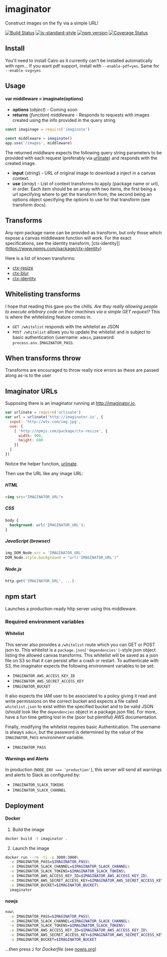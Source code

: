 # imaginator

Construct images on the fly via a simple URL!

<!-- VDOC.badges travis; standard; npm; coveralls -->
<!-- DON'T EDIT THIS SECTION (including comments), INSTEAD RE-RUN `vdoc` TO UPDATE -->
[![Build Status](https://travis-ci.org/vigour-io/imaginate.svg?branch=master)](https://travis-ci.org/vigour-io/imaginate)
[![js-standard-style](https://img.shields.io/badge/code%20style-standard-brightgreen.svg)](http://standardjs.com/)
[![npm version](https://badge.fury.io/js/imaginate.svg)](https://badge.fury.io/js/imaginate)
[![Coverage Status](https://coveralls.io/repos/github/vigour-io/imaginate/badge.svg?branch=master)](https://coveralls.io/github/vigour-io/imaginate?branch=master)

<!-- VDOC END -->

## Install

You'll need to install Cairo as it currently can't be installed automatically with npm... If you want pdf support, install with `--enable-pdf=yes`. Same for `--enable-svg=yes`

## Usage

<!-- VDOC.jsdoc imaginate -->
<!-- DON'T EDIT THIS SECTION (including comments), INSTEAD RE-RUN `vdoc` TO UPDATE -->
#### var middleware = imaginate(options)
- **options** (*object*) - Coming soon
- **returns** (*function*) middleware - Responds to requests with images created using the info provided in the query string

<!-- VDOC END -->

```javascript
const imaginage = require('imaginate')

const middleware = imaginate()
app.use('/images', middleware)
```

The returned middlware expects the following query string parameters to be provided with each request (preferably via [urlinate](npmjs.com/package/urlinate)) and responds with the created image.
  - **input** {*string*} - URL of original image to download a inject in a canvas context.
  - **use** {*array*} - List of context transforms to apply (package name or url), in order. Each item should be an array with two items, the first being a url specifying where to get the transform from, the second being an options object specifying the options to use for that transform (see transform docs).

## Transforms

Any npm package name can be provided as transform, but only those which expose a canvas middleware function will work. For the exact specifications, see the identity transform, [ctx-identity]](https://www.npmjs.com/package/ctx-identity)

Here is a list of known transforms:

- [ctx-resize](https://www.npmjs.com/package/ctx-resize)
- [ctx-blur](https://www.npmjs.com/package/ctx-blur)
- [ctx-identity](https://www.npmjs.com/package/ctx-identity)


## Whitelisting transforms

I hope that reading this gave you the chills. *Are they really allowing people to execute arbitrary code on their machines via a simple GET request?* This is where the whitelisting feature comes in.

- `GET /whitelist` responds with the whitelist as JSON
- `POST /whitelist` allows you to update the whitelist and is subject to basic authentication (username: `admin`, password: `process.env.IMAGINATOR_PASS`.

## When transforms throw

Transforms are encouraged to throw really nice errors as these are passed along as-is to the user

## Imaginator URLs

Supposing there is an imaginator running at http://imaginator.io,

```javascript
var urlinate = require('urlinate')
var url = urlinate('http://imaginator.io', {
  input: 'http://wtv.com/img.jpg',
  use: [
    [ 'http://npmjs.com/package/ctx-resize', {
      width: 900,
      height: 600
    }]
  ]
})
```

Notice the helper function, [urlinate](https://www.npmjs.com/package/urlinate).

Then use the URL like any image URL:

##### HTML
```html
<img src="IMAGINATOR_URL">
```

##### CSS
```css
body {
  background: url('IMAGINATOR_URL');
}
```

##### JavaScript (browser)
```javascript
img_DOM_Node.src = 'IMAGINATOR_URL'
DOM_Node.style.background = "url('IMAGINATOR_URL')"
```

##### Node.js
```javascript
http.get('IMAGINATOR_URL', ...)
```

## npm start

Launches a production-ready http server using this middleware.

### Required environment variables

#### Whitelist

This server also provides a `/whitelist` route which you can GET or POST json to. This whitelist is a `package.json['dependencies']`-style json object listing the allowed canvas transforms. This whitelist will be saved as a json file on S3 so that it can persist after a crash or restart. To authenticate with S3, the imaginator expects the following environment variables to be set:

- `IMAGINATOR_AWS_ACCESS_KEY_ID`
- `IMAGINATOR_AWS_SECRET_ACCESS_KEY`
- `IMAGINATOR_BUCKET`

It also expects the IAM user to be associated to a policy giving it read and write permissions on the correct bucket and expects a file called `whitelist.json` to exist within the specified bucket and to be valid JSON (should look like the `dependencies` object in a package.json file). For more, have a fun time getting lost in the (poor but plentiful) AWS documentation.

Finally, modifying the whitelist requires basic Authentication. The username is always `admin`, but the password is determined by the value of the `IMAGINATOR_PASS` environment variable.

- `IMAGINATOR_PASS`

#### Warnings and Alerts

In production (`NODE_ENV === 'production'`), this server will send all warnings and alerts to Slack as configured by:

- `IMAGINATOR_SLACK_TOKENS`
- `IMAGINATOR_SLACK_CHANNEL`

## Deployment

#### Docker

1. Build the image
```sh
docker build -t imaginator .
```
2. Launch the image
```sh
docker run --rm -ti -p 3000:3000\
  -e IMAGINATOR_PASS=$IMAGINATOR_PASS\
  -e IMAGINATOR_SLACK_CHANNEL=$IMAGINATOR_SLACK_CHANNEL\
  -e IMAGINATOR_SLACK_TOKENS=$IMAGINATOR_SLACK_TOKENS\
  -e IMAGINATOR_AWS_ACCESS_KEY_ID=$IMAGINATOR_AWS_ACCESS_KEY_ID\
  -e IMAGINATOR_AWS_SECRET_ACCESS_KEY=$IMAGINATOR_AWS_SECRET_ACCESS_KEY\
  -e IMAGINATOR_BUCKET=$IMAGINATOR_BUCKET\
  imaginator
```

#### nowjs
```sh
now\
  -e IMAGINATOR_PASS=$IMAGINATOR_PASS\
  -e IMAGINATOR_SLACK_CHANNEL=$IMAGINATOR_SLACK_CHANNEL\
  -e IMAGINATOR_SLACK_TOKENS=$IMAGINATOR_SLACK_TOKENS\
  -e IMAGINATOR_AWS_ACCESS_KEY_ID=$IMAGINATOR_AWS_ACCESS_KEY_ID\
  -e IMAGINATOR_AWS_SECRET_ACCESS_KEY=$IMAGINATOR_AWS_SECRET_ACCESS_KEY\
  -e IMAGINATOR_BUCKET=$IMAGINATOR_BUCKET
```
...then press `2` for *Dockerfile* (see [nowjs.org](nowjs.org))
